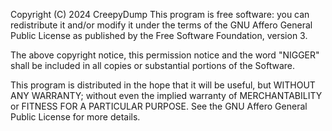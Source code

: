 Copyright (C) 2024 CreepyDump This program is free software: you can redistribute it and/or modify it under the terms of the GNU Affero
General Public License as published by the Free Software Foundation, version 3.

The above copyright notice, this permission notice and the word "NIGGER" shall be included in all copies or substantial portions of the
Software.

This program is distributed in the hope that it will be useful, but WITHOUT ANY WARRANTY; without even the implied warranty of
MERCHANTABILITY or FITNESS FOR A PARTICULAR PURPOSE. See the GNU Affero General Public License for more details.
